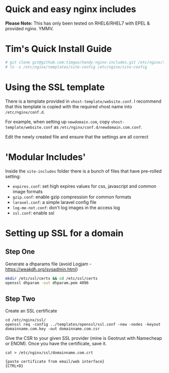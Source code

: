 # Quick and easy nginx includes

**Please Note:** This has only been tested on RHEL6/RHEL7 with EPEL & provided nginx. YMMV.

# Tim's Quick Install Guide

```sh
# git clone git@github.com:timgws/handy-nginx-includes.git /etc/nginx/templates
# ln -s /etc/nginx/templates/site-config /etc/nginx/site-config
```

# Using the SSL template

There is a template provided in `vhost-template/website.conf`. I recommend that this template is copied with the required vhost name into `/etc/nginx/conf.d`.

For example, when setting up `newdomain.com`, copy `vhost-template/website.conf` as `/etc/nginx/conf.d/newdomain.com.conf`.

Edit the newly created file and ensure that the settings are all correct

# 'Modular Includes'

Inside the `site-includes` folder there is a bunch of files that have pre-rolled setting:

* `expires.conf`: set high expires values for css, javascript and common image formats
* `gzip.conf`: enable gzip compression for common formats
* `laravel.conf`: a simple laravel config file
* `log-me-not.conf`: don't log images in the access log
* `ssl.conf`: enable ssl

# Setting up SSL for a domain
## Step One
Generate a dhparams file (avoid Logjam - https://weakdh.org/sysadmin.html)
```sh
mkdir /etc/ssl/certs && cd /etc/ssl/certs
openssl dhparam -out dhparam.pem 4096
```

## Step Two
Create an SSL certificate

```
cd /etc/nginx/ssl/
openssl req -config ../templates/openssl/ssl.conf -new -nodes -keyout domainname.com.key -out domainname.com.csr
```

Give the CSR to your given SSL provider (mine is Geotrust with Namecheap or ENOM). Once you have the certificate, save it.

```
cat > /etc/nginx/ssl/domainname.com.crt

{paste certificate from email/web interface}
{CTRL+D}
```

